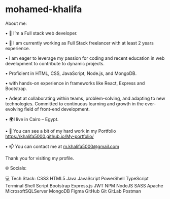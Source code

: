 # mohamed-khalifa

About me:

•	🔭 I’m a Full stack web developer.

•	🌱 I am currently working as Full Stack freelancer with at least 2 years experience.

•	I am eager to leverage my passion for coding and recent education in web development to contribute to dynamic projects.

• Proficient in HTML, CSS, JavaScript, Node.js, and MongoDB.

• with hands-on experience in frameworks like React, Express and Bootstrap.

• Adept at collaborating within teams, problem-solving, and adapting to new technologies. Committed to continuous learning and growth in the ever-evolving field of front-end development.

•	🌍I live in Cairo – Egypt.

•	📁 You can see a bit of my hard work in my Portfolio https://khalifa5000.github.io/My-portfolio/

•	📫 You can contact me at m.khalifa5000@gmail.com

Thank you for visiting my profile.


🌐 Socials:


💻 Tech Stack:
CSS3 HTML5 Java JavaScript  PowerShell  TypeScript  Terminal Shell Script  Bootstrap  Express.js JWT   NPM NodeJS SASS  Apache  MicrosoftSQLServer MongoDB    Figma GitHub Git GitLab Postman


